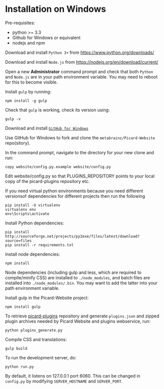 # Installation on Windows

Pre-requisites:
- python >= 3.3
- Github for Windows or equivalent
- nodejs and npm

Download and install `Python 3+` from https://www.python.org/downloads/

Download and install `Node.js` from https://nodejs.org/en/download/current/

Open a new **Administrator** command prompt and check that both `Python` and `Node.js` are in your path environment variable.
You may need to reboot for this to become visible.

Install `gulp` by running:
```
npm install -g gulp
```

Check that `gulp` is working, check its version using:
```
gulp -v
```

Download and install [`GitHub for Windows`](https://desktop.github.com/)

Use GitHub for Windows to fork and clone the `metabrainz/Picard-Website` repo(sitory).

In the command prompt, navigate to the directory for your new clone and run:

```
copy website/config.py.example website/config.py
```

Edit website/config.py so that PLUGINS_REPOSITORY points to your local copy of the picard-plugins repository etc.

If you need virtual python environments because you need different versionsof dependencies for different projects then run the following

```
pip install -U virtualenv
virtualenv env
env\Scripts\activate
```

Install Python dependencies:
```
pip install http://sourceforge.net/projects/py2exe/files/latest/download?source=files
pip install -r requirements.txt
```

Install node dependencies:
```
npm install
```

Node dependencies (including gulp and less, which are required to compile/minify CSS) are installed to `./node_modules`,
and batch files are installed into `./node_modules/.bin`. You may want to add the latter into your path environment variable.

Install gulp in the Picard-Website project:
```
npm install gulp
```

To retrieve [picard-plugins](https://github.com/musicbrainz/picard-plugins) repository
and generate `plugins.json` and zipped plugin archives needed by Picard Website and plugins webservice, run:

```
python plugins_generate.py
```

Compile CSS and translations:

```
gulp build
```

To run the development server, do:

```
python run.py
```

By default, it listens on 127.0.0.1 port 6060.
This can be changed in `config.py` by modifying `SERVER_HOSTNAME` and `SERVER_PORT`.
